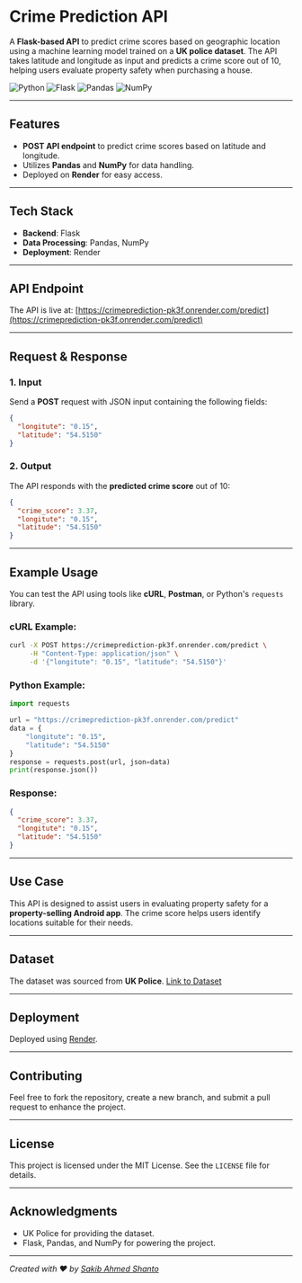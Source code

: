 # Crime Prediction API

A **Flask-based API** to predict crime scores based on geographic location using a machine learning model trained on a **UK police dataset**. The API takes latitude and longitude as input and predicts a crime score out of 10, helping users evaluate property safety when purchasing a house.

![Python](https://img.shields.io/badge/Python-3.10-blue?style=flat&logo=python&logoColor=white)
![Flask](https://img.shields.io/badge/Flask-2.0.3-black?style=flat&logo=flask&logoColor=white)
![Pandas](https://img.shields.io/badge/Pandas-1.4.3-blue?style=flat&logo=pandas&logoColor=white)
![NumPy](https://img.shields.io/badge/NumPy-1.22.4-lightgrey?style=flat&logo=numpy&logoColor=white)

---

## Features
- **POST API endpoint** to predict crime scores based on latitude and longitude.
- Utilizes **Pandas** and **NumPy** for data handling.
- Deployed on **Render** for easy access.

---

## Tech Stack
- **Backend**: Flask
- **Data Processing**: Pandas, NumPy
- **Deployment**: Render

---

## API Endpoint
The API is live at: [https://crimeprediction-pk3f.onrender.com/predict](https://crimeprediction-pk3f.onrender.com/predict)

---

## Request & Response

### 1. Input
Send a **POST** request with JSON input containing the following fields:

```json
{
  "longitute": "0.15",
  "latitude": "54.5150"
}
```

### 2. Output
The API responds with the **predicted crime score** out of 10:

```json
{
  "crime_score": 3.37,
  "longitute": "0.15",
  "latitude": "54.5150"
}
```

---

## Example Usage

You can test the API using tools like **cURL**, **Postman**, or Python's `requests` library.

### cURL Example:
```bash
curl -X POST https://crimeprediction-pk3f.onrender.com/predict \
     -H "Content-Type: application/json" \
     -d '{"longitute": "0.15", "latitude": "54.5150"}'
```

### Python Example:
```python
import requests

url = "https://crimeprediction-pk3f.onrender.com/predict"
data = {
    "longitute": "0.15",
    "latitude": "54.5150"
}
response = requests.post(url, json=data)
print(response.json())
```

### Response:
```json
{
  "crime_score": 3.37,
  "longitute": "0.15",
  "latitude": "54.5150"
}
```

---

## Use Case
This API is designed to assist users in evaluating property safety for a **property-selling Android app**. The crime score helps users identify locations suitable for their needs.

---

## Dataset
The dataset was sourced from **UK Police**. [Link to Dataset](https://data.police.uk/)

---

## Deployment
Deployed using [Render](https://render.com/).

---

## Contributing
Feel free to fork the repository, create a new branch, and submit a pull request to enhance the project.

---

## License
This project is licensed under the MIT License. See the `LICENSE` file for details.

---

## Acknowledgments
- UK Police for providing the dataset.
- Flask, Pandas, and NumPy for powering the project.

---

*Created with ❤️ by [Sakib Ahmed Shanto](https://github.com/sakibahmedshanto)*
